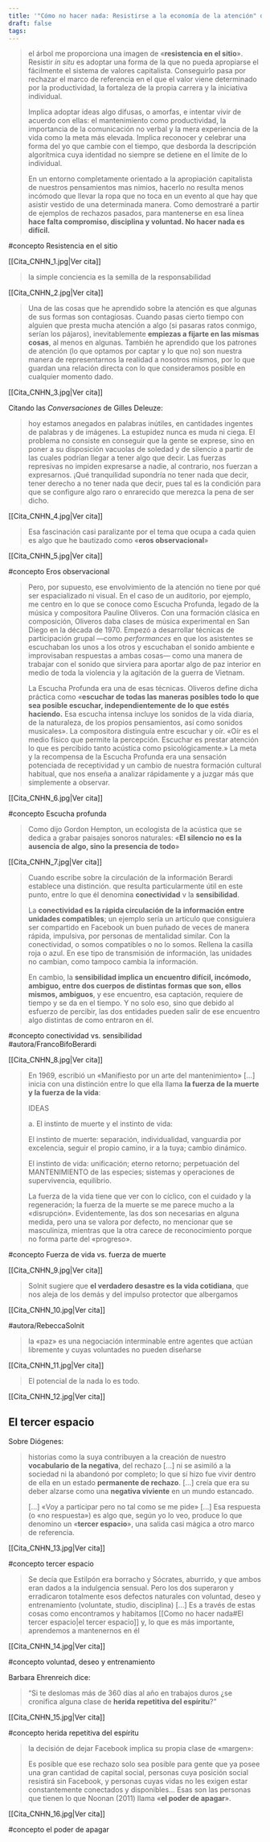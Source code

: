 ```yaml
---
title: '"Cómo no hacer nada: Resistirse a la economía de la atención" de Jenny Odell'
draft: false
tags:
---
```

> el árbol me proporciona una imagen de «**resistencia en el sitio**». Resistir *in situ* es adoptar una forma de la que no pueda apropiarse el fácilmente el sistema de valores capitalista. Conseguirlo pasa por rechazar el marco de referencia en el que el valor viene determinado por la productividad, la fortaleza de la propia carrera y la iniciativa individual.
> 
> Implica adoptar ideas algo difusas, o amorfas, e intentar vivir de acuerdo con ellas: el mantenimiento como productividad, la importancia de la comunicación no verbal y la mera experiencia de la vida como la meta más elevada. Implica reconocer y celebrar una forma del yo que cambie con el tiempo, que desborda la descripción algorítmica cuya identidad no siempre se detiene en el límite de lo individual.
> 
> En un entorno completamente orientado a la apropiación capitalista de nuestros pensamientos mas nimios, hacerlo no resulta menos incómodo que llevar la ropa que no toca en un evento al que hay que asistir vestido de una determinada manera. Como demostraré a partir de ejemplos de rechazos pasados, para mantenerse en esa línea **hace falta compromiso, disciplina y voluntad. No hacer nada es difícil.**

#concepto Resistencia en el sitio

[[Cita_CNHN_1.jpg|Ver cita]]

> la simple conciencia es la semilla de la responsabilidad

[[Cita_CNHN_2.jpg|Ver cita]]

> Una de las cosas que he aprendido sobre la atención es que algunas de sus formas son contagiosas. Cuando pasas cierto tiempo con alguien que presta mucha atención a algo (si pasaras ratos conmigo, serían los pájaros), inevitablemente **empiezas a fijarte en las mismas cosas**, al menos en algunas. También he aprendido que los patrones de atención (lo que optamos por captar y lo que no) son nuestra manera de representarnos la realidad a nosotros mismos, por lo que guardan una relación directa con lo que consideramos posible en cualquier momento dado.

[[Cita_CNHN_3.jpg|Ver cita]]

Citando las *Conversaciones* de Gilles Deleuze:

> hoy estamos anegados en palabras inútiles, en cantidades ingentes de palabras y de imágenes. La estupidez nunca es muda ni ciega. El problema no consiste en conseguir que la gente se exprese, sino en poner a su disposición vacuolas de soledad y de silencio a partir de las cuales podrían llegar a tener algo que decir. Las fuerzas represivas no impiden expresarse a nadie, al contrario, nos fuerzan a expresarnos. ¡Qué tranquilidad supondría no tener nada que decir, tener derecho a no tener nada que decir, pues tal es la condición para que se configure algo raro o enrarecido que merezca la pena de ser dicho.

[[Cita_CNHN_4.jpg|Ver cita]]

> Esa fascinación casi paralizante por el tema que ocupa a cada quien es algo que he bautizado como «**eros observacional**»

[[Cita_CNHN_5.jpg|Ver cita]]

#concepto Eros observacional

> Pero, por supuesto, ese envolvimiento de la atención no tiene por qué ser espacializado ni visual. En el caso de un auditorio, por ejemplo, me centro en lo que se conoce como Escucha Profunda, legado de la música y compositora Pauline Oliveros. Con una formación clásica en composición, Oliveros daba clases de música experimental en San Diego en la década de 1970. Empezó a desarrollar técnicas de participación grupal —como *performances* en que los asistentes se escuchaban los unos a los otros y  escuchaban el sonido ambiente e improvisaban respuestas a ambas cosas— como una manera de trabajar con el sonido que sirviera para aportar algo de paz interior en medio de toda la violencia y la agitación de la guerra de Vietnam.
> 
> La Escucha Profunda era una de esas técnicas. Oliveros define dicha práctica como «**escuchar de todas las maneras posibles todo lo que sea posible escuchar, independientemente de lo que estés haciendo.** Esa escucha intensa incluye los sonidos de la vida diaria, de la naturaleza, de los propios pensamientos, así como sonidos musicales». La compositora distinguía entre escuchar y oír. «Oír es el medio físico que permite la percepción. Escuchar es prestar atención lo que es percibido tanto acústica como psicológicamente.» La meta y la recompensa de la Escucha Profunda era una sensación potenciada de receptividad y un cambio de nuestra formación cultural habitual, que nos enseña a analizar rápidamente y a juzgar más que simplemente a observar.

[[Cita_CNHN_6.jpg|Ver cita]]

#concepto Escucha profunda

> Como dijo Gordon Hempton, un ecologista de la acústica que se dedica a grabar paisajes sonoros naturales: «**El silencio no es la ausencia de algo, sino la presencia de todo**»

[[Cita_CNHN_7.jpg|Ver cita]]

> Cuando escribe sobre la circulación de la información Berardi establece una distinción. que resulta particularmente útil en este punto, entre lo que él denomina **conectividad** v la **sensibilidad**.
> 
> La **conectividad es la rápida circulación de la información entre unidades compatibles**; un ejemplo sería un artículo que consiguiera ser compartido en Facebook un buen puñado de veces de manera rápida, impulsiva, por personas de mentalidad similar. Con la conectividad, o somos compatibles o no lo somos. Rellena la casilla roja o azul. En ese tipo de transmisión de información, las unidades no cambian, como tampoco cambia la información.
> 
> En cambio, la **sensibilidad implica un encuentro difícil, incómodo, ambiguo, entre dos cuerpos de distintas formas que son, ellos mismos, ambiguos**, y ese encuentro, esa captación, requiere de tiempo y se da en el tiempo. Y no solo eso, sino que debido al esfuerzo de percibir, las dos entidades pueden salir de ese encuentro algo distintas de como entraron en él.

#concepto conectividad vs. sensibilidad  
#autora/FrancoBifoBerardi  

[[Cita_CNHN_8.jpg|Ver cita]]

> En 1969, escribió un «Manifiesto por un arte del mantenimiento»
> \[...\]
> inicia con una distinción entre lo que ella llama **la fuerza de la muerte y la fuerza de la vida**:
> 
> IDEAS
> 
> a. El instinto de muerte y el instinto de vida:
> 
> El instinto de muerte: separación, individualidad, vanguardia por excelencia, seguir el propio camino, ir a la tuya; cambio dinámico.
> 
> El instinto de vida: unificación; eterno retorno; perpetuación del MANTENIMIENTO de las especies; sistemas y operaciones de supervivencia, equilibrio.
> 
> La fuerza de la vida tiene que ver con lo cíclico, con el cuidado y la regeneración; la fuerza de la muerte se me parece mucho a la «disrupción». Evidentemente, las dos son necesarias en alguna medida, pero una se valora por defecto, no mencionar que se masculiniza, mientras que la otra carece de reconocimiento porque no forma parte del «progreso».

#concepto Fuerza de vida vs. fuerza de muerte

[[Cita_CNHN_9.jpg|Ver cita]]

> Solnit sugiere que **el verdadero desastre es la vida cotidiana**, que nos aleja de los demás y del impulso protector que albergamos

[[Cita_CNHN_10.jpg|Ver cita]]  

#autora/RebeccaSolnit 

> la «paz» es una negociación interminable entre agentes que actúan libremente y cuyas voluntades no pueden diseñarse

[[Cita_CNHN_11.jpg|Ver cita]]

> El potencial de la nada lo es todo.

[[Cita_CNHN_12.jpg|Ver cita]]

## El tercer espacio

Sobre Diógenes:

> historias como la suya contribuyen a la creación de nuestro **vocabulario de la negativa**, del rechazo \[...\] ni se asimiló a la sociedad ni la abandonó por completo; lo que sí hizo fue vivir dentro de ella en un estado **permanente de rechazo**. \[...\] creía que era su deber alzarse como una **negativa viviente** en un mundo estancado.
> 
>  \[...\]  «Voy a participar pero no tal como se me pide» \[...\] Esa respuesta (o «no respuesta») es algo que, según yo lo veo, produce lo que denomino un «**tercer espacio**», una salida casi mágica a otro marco de referencia.

[[Cita_CNHN_13.jpg|Ver cita]]

#concepto tercer espacio

> Se decía que Estilpón era borracho y Sócrates, aburrido, y que ambos eran dados a la indulgencia sensual. Pero los dos superaron y erradicaron totalmente esos defectos naturales con voluntad, deseo y entrenamiento (voluntate, studio, disciplina) \[...\] Es a través de estas cosas como encontramos y habitamos [[Como no hacer nada#El tercer espacio|el tercer espacio]] y, lo que es más importante, aprendemos a mantenernos en él
>

[[Cita_CNHN_14.jpg|Ver cita]]

#concepto voluntad, deseo y entrenamiento

Barbara Ehrenreich dice:

> “Si te deslomas más de 360 días al año en trabajos duros ¿se cronifica alguna clase de **herida repetitiva del espíritu**?”

[[Cita_CNHN_15.jpg|Ver cita]]

#concepto herida repetitiva del espíritu


> la decisión de dejar Facebook implica su propia clase de «margen»: 
> 
> Es posible que ese rechazo solo sea posible para gente que ya posee una gran cantidad de capital social, personas cuya posición social resistirá sin Facebook, y personas cuyas vidas no les exigen estar constantemente conectados y disponibles... Esas son las personas que tienen lo que Noonan (2011) llama «**el poder de apagar**».

[[Cita_CNHN_16.jpg|Ver cita]]

#concepto el poder de apagar